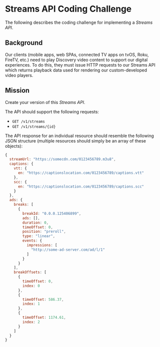 # Streams API Coding Challenge
The following describes the coding challenge for implementing a *Streams API*.

## Background
Our clients (mobile apps, web SPAs, connected TV apps on tvOS, Roku, FireTV, etc.) need to play Discovery video content to support our digital experiences.  To do this, they must issue HTTP requests to our Streams API which returns playback data used for rendering our custom-developed video players.

## Mission
Create your version of this *Streams API*.

The API should support the following requests:
- `GET /v1/streams`
- `GET /v1/streams/{id}`

The API response for an individual resource should resemble the following JSON structure (multiple resources should simply be an array of these objects):
```javascript
{
  streamUrl: "https://somecdn.com/0123456789.m3u8",
  captions: {
    vtt: {
      en: "https://captionslocation.com/0123456789/captions.vtt"
    },
    scc: {
      en: "https://captionslocation.com/0123456789/captions.scc"
    }
  },
  ads: {
    breaks: [
      {
        breakId: "0.0.0.125406899",
        ads: [],
        duration: 0,
        timeOffset: 0,
        position: "preroll",
        type: "linear",
        events: {
          impressions: [
            "http://some-ad-server.com/ad/l/1"
          ]
        }
      }
    ],
    breakOffsets: [
      {
        timeOffset: 0,
        index: 0
      },
      {
        timeOffset: 586.37,
        index: 1
      },
      {
        timeOffset: 1174.61,
        index: 2
      }
    ]
  }
}
```
